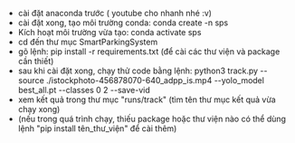 - cài đặt anaconda trước ( youtube cho nhanh nhé :v)
- cài đặt xong, tạo môi trường conda: conda create -n sps
- Kích hoạt  môi trường vừa tạo: conda activate sps
- cd đến thư mục SmartParkingSystem
- gõ lệnh: pip install -r requirements.txt (để cài các thư viện và package cần thiết)
- sau khi cài đặt xong, chạy thử code bằng lệnh: python3 track.py --source ./istockphoto-456878070-640_adpp_is.mp4 --yolo_model best_all.pt --classes 0 2 --save-vid
- xem kết quả trong thư mục "runs/track" (tìm tên thư mục kết quả vừa chạy xong)
- (nếu trong quá trình chạy, thiếu package hoặc thư viện nào có thể dùng lệnh "pip install tên_thư_viện" để cài thêm)
